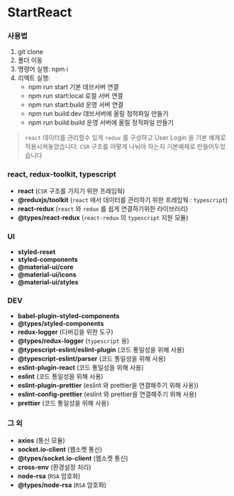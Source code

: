 # StartReact

### 사용법

1. git clone
2. 폴더 이동
3. 명령어 실행: npm i
4. 리엑트 실행: 
    - npm run start 기본 데브서버 연결
    - npm run start:local 로컬 서버 연결
    - npm run start:build 운영 서버 연결
    - npm run build:dev 데브서버에 올릴 정적파일 만들기
    - npm run build:build 운영 서버에 올릴 정적파일 만들기

> `react` 데이터를 관리할수 있게 `redux` 를 구성하고
> User Login 을 기본 예제로 적용시켜놓았습니다.
> `CSR` 구조를 어떻게 나눠야 하는지 기본예제로 만들어두었습니다

### react, redux-toolkit, typescript

- **react** (`CSR` 구조를 가지기 위한 프레임웍)
- **@reduxjs/toolkit** (`react` 에서 데이터를 관리하기 위한 프레임웍 : `typescript`)
- **react-redux** (`react` 와 `redux` 를 쉽게 연결하기위한 라이브러리)
- **@types/react-redux** (`react-redux` 의 `typescript` 지원 모듈)

### UI

- **styled-reset**
- **styled-components**
- **@material-ui/core**
- **@material-ui/icons**
- **@material-ui/styles**

### DEV

- **babel-plugin-styled-components**
- **@types/styled-components**
- **redux-logger** (디버깅을 위한 도구)
- **@types/redux-logger** (`typescript` 용)
- **@typescript-eslint/eslint-plugin** (코드 통일성을 위해 사용)
- **@typescript-eslint/parser** (코드 통일성을 위해 사용)
- **eslint-plugin-react** (코드 통일성을 위해 사용)
- **eslint** (코드 통일성을 위해 사용)
- **eslint-plugin-prettier** (eslint 와 prettier을 연결해주기 위해 사용))
- **eslint-config-prettier** (eslint 와 prettier을 연결해주기 위해 사용)
- **prettier** (코드 통일성을 위해 사용)

### 그 외

- **axios** (통신 모듈)
- **socket.io-client** (웹소켓 통신)
- **@types/socket.io-client** (웹소켓 통신)
- **cross-env** (환경설정 처리)
- **node-rsa** (`RSA` 암호화)
- **@types/node-rsa** (`RSA` 암호화)
